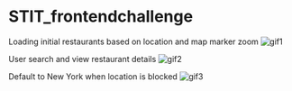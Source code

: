# STIT_frontendchallenge

Loading initial restaurants based on location and map marker zoom
![gif1](https://media.giphy.com/media/hVJ94IQHfZcUvV5ONS/giphy.gif)

User search and view restaurant details
![gif2](https://media.giphy.com/media/WqLwLTK2lXMUAPLHn5/giphy.gif)

Default to New York when location is blocked
![gif3](https://media.giphy.com/media/igbyyKIbDskch1ws7v/giphy.gif)
